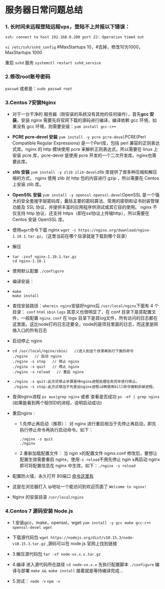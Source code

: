# 服务器日常问题总结

### 1. 长时间未远程登陆远程vps，登陆不上并报以下错误：
  ```shell
  ssh: connect to host 192.168.0.200 port 22: Operation timed out
  ```

`vi /etc/ssh/sshd_config`  #MaxStartups 10，#去掉，修改10为1000，MaxStartups 1000

重启 `sshd` 服务 `systemctl restart sshd_service`

### 2.修改root账号密码

`passwd` 或者是：`sudo passwd root`

### 3.Centos 7安装Nginx

* 对于一台干净的 服务器（刚安装的系统没有其他的任何操作），首先**gcc 安装**，安装 nginx 需要先将官网下载的源码进行编译，编译依赖 gcc 环境，如果没有 gcc 环境，则需要安装：`yum install gcc-c++`

* **PCRE pcre-devel 安装** `yum install -y pcre pcre-devel`PCRE(Perl Compatible Regular Expressions) 是一个Perl库，包括 perl 兼容的正则表达式库。nginx 的 http 模块使用 pcre 来解析正则表达式，所以需要在 linux 上安装 pcre 库，pcre-devel 是使用 pcre 开发的一个二次开发库。nginx也需要此库。

* **zlib 安装** `yum install -y zlib zlib-devel`zlib 库提供了很多种压缩和解压缩的方式， nginx 使用 zlib 对 http 包的内容进行 gzip ，所以需要在 Centos 上安装 zlib 库。

* **OpenSSL 安装** `yum install -y openssl openssl-devel`OpenSSL 是一个强大的安全套接字层密码库，囊括主要的密码算法、常用的密钥和证书封装管理功能及 SSL 协议，并提供丰富的应用程序供测试或其它目的使用。
  nginx 不仅支持 http 协议，还支持 https（即在ssl协议上传输http），所以需要在 Centos 安装 OpenSSL 库。
  
* 使用`wget`命令下载 nginx `wget -c https://nginx.org/download/nginx-1.10.1.tar.gz`，（这里当前在哪个目录就是下载到哪个目录）

* 解压

* ```shell
  tar -zxvf nginx-1.10.1.tar.gz
  cd nginx-1.10.1
  ```

* 使用默认配置 `./configure`

* 编译安装：

* ```shell
  make
  make install
  ```

* 查找安装路径：`whereis nginx`安装好nginx后 `/usr/local/nginx`下面有 4 个目录： `conf` `html` `sbin` `logs` 其意义也很明显了，在 conf 目录下是其配置文件，一般配置 `nginx.conf` 在 logs 目录下是其log文件，所有访问的日志都在这里面，这比node打的日志还要全，node的是项目里面的日志，而这里是网络入口的所有日志

* 启动停止 nginx

* ```shell
  cd /usr/local/nginx/sbin/   //进入到这个目录再执行下面的命令
  ./nginx   // 启动 nginx
  ./nginx -s stop   // 停止 nginx
  ./nginx -s quit   // 停止 nginx
  ./nginx -s reload   // 重启 nginx
  ```

* ```shell
  ./nginx -s quit:此方式停止步骤是待nginx进程处理任务完毕进行停止。
  ./nginx -s stop:此方式相当于先查出nginx进程id再使用kill命令强制杀掉进程。
  ```

* 查询nginx进程 `ps aux|grep nginx` 或者 查看是否成功     `ps -ef | grep nginx` (如果能看到两个相邻ID的进程，说明启动成功)

* 重启nginx :
  * 1.先停止再启动（推荐）：
    对 nginx 进行重启相当于先停止再启动，即先执行停止命令再执行启动命令。如下：

    ```shell
    ./nginx -s quit
    ./nginx
    ```
  
  * 2.重新加载配置文件：
    当 ngin x的配置文件 nginx.conf 修改后，要想让配置生效需要重启 nginx，使用`-s reload`不用先停止 ngin x再启动 nginx 即可将配置信息在 nginx 中生效，如下：`./nginx -s reload`

* 配置防火墙，永久打开 80端口 [命令这里有](http://love.haozigege.com/2017/12/12/over-the-wall-with-ss/#安装并配置防火墙（开启对应端口）)

* 这是在浏览器打入 ip地址一个能访问到欢迎页面了 `Welcome to nginx!`

* Nginx 的安装目录 `/usr/local/nginx`

### 4.Centos 7 源码安装 Node.js

* 1.安装gcc，make，openssl，wget `yum install -y gcc make gcc-c++ openssl-devel wget`

* 下载源代码包 `wget https://nodejs.org/dist/v10.15.3/node-v10.15.3.tar.gz` ,源码可以在 node.js 官网上找到链接
* 3.解压源代码包 `tar -xf node-vx.x.x.tar.gz`

* 4.编译 进入源代码所在路径 `cd node-vx.x.x` 先执行配置脚本 `./configure` 编译与部署 `make && make install` 接着就是等待编译完成…
* 5.测试： `node -v` `npm -v`

 